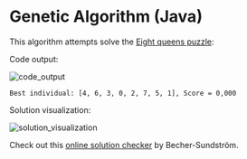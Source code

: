 # Genetic Algorithm (Java)

This algorithm attempts solve the [Eight queens puzzle](https://en.wikipedia.org/wiki/Eight_queens_puzzle):

Code output:

![code_output](https://github.com/marcelovca90-inatel/C210/raw/master/ga-8queens/res/code_output.png)

```
Best individual: [4, 6, 3, 0, 2, 7, 5, 1], Score = 0,000
```

Solution visualization:

![solution_visualization](https://github.com/marcelovca90-inatel/C210/raw/master/ga-8queens/res/solution_visualization.png)

Check out this [online solution checker](http://eightqueen.becher-sundstroem.de/) by Becher-Sundström.